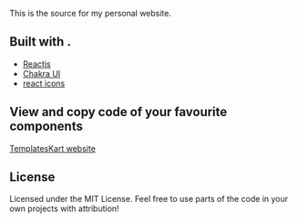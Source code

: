 This is the source for my personal website.

## Built with .
- [Reactjs](https://reactjs.org/)
- [Chakra UI](https://chakra-ui.com)
- [react icons](https://react-icons.github.io/react-icons/)

## View and copy code of your favourite components
[TemplatesKart website](https://templateskart.com/projects/portfolio2)

## License

Licensed under the MIT License. Feel free to use parts of the code in your own projects with attribution!

